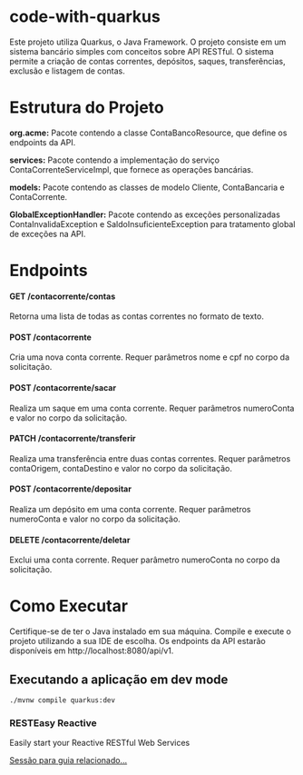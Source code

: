 # code-with-quarkus

Este projeto utiliza Quarkus, o Java Framework. O projeto consiste em um sistema bancário simples com conceitos sobre API RESTful. O sistema permite a criação de contas correntes, depósitos, saques, transferências, exclusão e listagem de contas.

# Estrutura do Projeto
**org.acme:** Pacote contendo a classe ContaBancoResource, que define os endpoints da API.

**services:** Pacote contendo a implementação do serviço ContaCorrenteServiceImpl, que fornece as operações bancárias.

**models:** Pacote contendo as classes de modelo Cliente, ContaBancaria e ContaCorrente.

**GlobalExceptionHandler:** Pacote contendo as exceções personalizadas ContaInvalidaException e SaldoInsuficienteException para tratamento global de exceções na API.

# Endpoints

#### GET /contacorrente/contas
Retorna uma lista de todas as contas correntes no formato de texto.

#### POST /contacorrente
Cria uma nova conta corrente. Requer parâmetros nome e cpf no corpo da solicitação.

#### POST /contacorrente/sacar
Realiza um saque em uma conta corrente. Requer parâmetros numeroConta e valor no corpo da solicitação.

#### PATCH /contacorrente/transferir
Realiza uma transferência entre duas contas correntes. Requer parâmetros contaOrigem, contaDestino e valor no corpo da solicitação.

#### POST /contacorrente/depositar
Realiza um depósito em uma conta corrente. Requer parâmetros numeroConta e valor no corpo da solicitação.

#### DELETE /contacorrente/deletar
Exclui uma conta corrente. Requer parâmetro numeroConta no corpo da solicitação.

# Como Executar
Certifique-se de ter o Java instalado em sua máquina.
Compile e execute o projeto utilizando a sua IDE de escolha.
Os endpoints da API estarão disponíveis em http://localhost:8080/api/v1.


## Executando a aplicação em dev mode
```shell script
./mvnw compile quarkus:dev
```

### RESTEasy Reactive

Easily start your Reactive RESTful Web Services

[Sessão para guia relacionado...](https://quarkus.io/guides/getting-started-reactive#reactive-jax-rs-resources)
